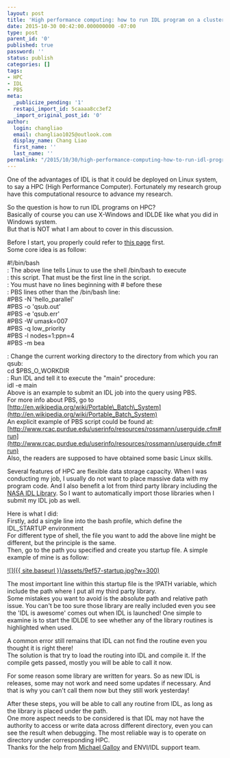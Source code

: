 ```yaml
---
layout: post
title: 'High performance computing: how to run IDL program on a cluster'
date: 2015-10-30 00:42:00.000000000 -07:00
type: post
parent_id: '0'
published: true
password: ''
status: publish
categories: []
tags:
- HPC
- IDL
- PBS
meta:
  _publicize_pending: '1'
  restapi_import_id: 5caaaa8cc3ef2
  _import_original_post_id: '0'
author:
  login: changliao
  email: changliao1025@outlook.com
  display_name: Chang Liao
  first_name: ''
  last_name: ''
permalink: "/2015/10/30/high-performance-computing-how-to-run-idl-program-on-a-cluster/"
---
```

One of the advantages of IDL is that it could be deployed on Linux system, to say a HPC (High Performance Computer). Fortunately my research group have this computational resource to advance my research.

So the question is how to run IDL programs on HPC?  
Basically of course you can use X-Windows and IDLDE like what you did in Windows system.  
But that is NOT what I am about to cover in this discussion.

Before I start, you properly could refer to [this page](http://www.umbc.edu/hpcf/hpc-archived/Running%20IDL%20on%20HPC.html) first.  
Some core idea is as follow:

#!/bin/bash  
: The above line tells Linux to use the shell /bin/bash to execute  
: this script. That must be the first line in the script.  
: You must have no lines beginning with # before these  
: PBS lines other than the /bin/bash line:  
#PBS -N 'hello\_parallel'  
#PBS -o 'qsub.out'  
#PBS -e 'qsub.err'  
#PBS -W umask=007  
#PBS -q low\_priority  
#PBS -l nodes=1:ppn=4  
#PBS -m bea

: Change the current working directory to the directory from which you ran qsub:  
cd $PBS\_O\_WORKDIR  
: Run IDL and tell it to execute the "main" procedure:  
idl -e main  
Above is an example to submit an IDL job into the query using PBS.  
For more info about PBS, go to  
[http://en.wikipedia.org/wiki/Portable\_Batch\_System](http://en.wikipedia.org/wiki/Portable_Batch_System)  
An explicit example of PBS script could be found at:  
[http://www.rcac.purdue.edu/userinfo/resources/rossmann/userguide.cfm#run](http://www.rcac.purdue.edu/userinfo/resources/rossmann/userguide.cfm#run)  
Also, the readers are supposed to have obtained some basic Linux skills.

Several features of HPC are flexible data storage capacity. When I was conducting my job, I usually do not want to place massive data with my program code. And I also benefit a lot from third party library including the [NASA IDL Library](http://idlastro.gsfc.nasa.gov/). So I want to automatically import those libraries when I submit my IDL job as well.

Here is what I did:  
Firstly, add a single line into the bash profile, which define the IDL\_STARTUP environment   
For different type of shell, the file you want to add the above line might be different, but the principle is the same.  
Then, go to the path you specified and create you startup file. A simple example of mine is as follow:

[![]({{ site.baseurl }}/assets/9ef57-startup.jpg?w=300)](https://changliao.files.wordpress.com/2015/10/9ef57-startup.jpg)

The most important line within this startup file is the !PATH variable, which include the path where I put all my third party library.  
Some mistakes you want to avoid is the absolute path and relative path issue. You can't be too sure those library are really included even you see the 'IDL is awesome' comes out when IDL is launched! One simple to examine is to start the IDLDE to see whether any of the library routines is highlighted when used.

A common error still remains that IDL can not find the routine even you thought it is right there!  
The solution is that try to load the routing into IDL and compile it. If the compile gets passed, mostly you will be able to call it now.

For some reason some library are written for years. So as new IDL is releases, some may not work and need some updates if necessary. And that is why you can't call them now but they still work yesterday!

After these steps, you will be able to call any routine from IDL, as long as the library is placed under the path.  
One more aspect needs to be considered is that IDL may not have the authority to access or write data across different directory, even you can see the result when debugging. The most reliable way is to operate on directory under corresponding HPC.  
Thanks for the help from [Michael Galloy](https://plus.google.com/u/0/114075308258338504407/posts) and ENVI/IDL support team.

